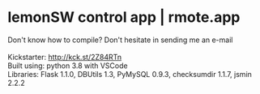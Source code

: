 # lemonSW control app | rmote.app

Don't know how to compile? Don't hesitate in sending me an e-mail<br>
<br>
Kickstarter: http://kck.st/2Z84RTn<br>
Built using: python 3.8 with VSCode<br>
Libraries: Flask 1.1.0, DBUtils 1.3, PyMySQL 0.9.3, checksumdir 1.1.7, jsmin 2.2.2<br>
